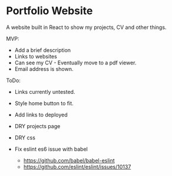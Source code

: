 # Portfolio Website

A website built in React to show my projects, CV and other things.




MVP:
- Add a brief description
- Links to websites
- Can see my CV - Eventually move to a pdf viewer.
- Email address is shown.


ToDo:
- Links currently untested.
- Style home button to fit.
- Add links to deployed
- DRY projects page
- DRY css


- Fix eslint es6 issue with babel
  - https://github.com/babel/babel-eslint
  - https://github.com/eslint/eslint/issues/10137


